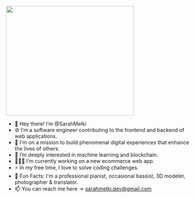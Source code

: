 <div id="header" >
  <img src="https://media3.giphy.com/media/PgLLtnqHts1woXeKpy/giphy.gif?cid=ecf05e47ntxals2p2ym2p94zx3zaqzm97hgz2rrfh8yd3ien&rid=giphy.gif&ct=s" width="350" height="300"/>
</div>


- 👋 Hey there! I’m @SarahMelki
- ⚙️ I’m a software engineer contributing to the frontend and backend of web applications.
- 💫 I'm on a mission to build phenomenal digital experiences that enhance the lives of others.
- 👀 I’m deeply interested in machine learning and blockchain.
- 👩🏻‍💻 I’m currently working on a new ecommerce web app.
- ⚡️  In my free time, I love to solve coding challenges.
- 🧩 Fun Facts: I'm a professional pianist, occasional bassist, 3D modeler, photographer & translator.
- 📫 You can reach me here -> sarahmelki.dev@gmail.com

<!---
SarahMelki/SarahMelki is a ✨ special ✨ repository because its `README.md` (this file) appears on your GitHub profile.
You can click the Preview link to take a look at your changes.
--->

